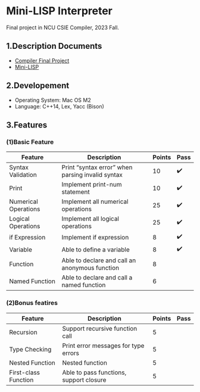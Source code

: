 # Mini-LISP Interpreter
Final project in NCU CSIE Compiler, 2023 Fall.

## 1.Description Documents
* [Compiler Final Project](./Compiler%20Final%20Project.pdf)
* [Mini-LISP](./Compiler%20Final%20Project.pdf)

## 2.Developement
* Operating System: Mac OS M2
* Language: C++14, Lex, Yacc (Bison)

## 3.Features
### (1)Basic Feature
| Feature              | Description                                       | Points | Pass |
|----------------------|---------------------------------------------------|--------|------|
| Syntax Validation    | Print “syntax error” when parsing invalid syntax  | 10     | ✔️   |
| Print                | Implement print-num statement                     | 10     | ✔️   |
| Numerical Operations | Implement all numerical operations                | 25     | ✔️   |
| Logical Operations   | Implement all logical operations                  | 25     | ✔️   |
| if Expression        | Implement if expression                           | 8      | ✔️   |
| Variable             | Able to define a variable                         | 8      | ✔️   |
| Function             | Able to declare and call an anonymous function    | 8      |     |
| Named Function       | Able to declare and call a named function         | 6      |     |

### (2)Bonus featires
| Feature              | Description                                       | Points | Pass |
|----------------------|---------------------------------------------------|--------|------|
| Recursion            | Support recursive function call                   | 5      |      |
| Type Checking        | Print error messages for type errors              | 5      |      |
| Nested Function      | Nested function                                   | 5      |      |
| First-class Function | Able to pass functions, support closure           | 5      |      |

